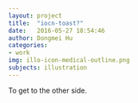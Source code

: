 ```yaml
---
layout: project
title:  "iocn-toast?"
date:   2016-05-27 18:54:46
author: Dongmei Hu
categories:
- work
img: illo-icon-medical-outline.png
subjects: illustration
---
```

To get to the other side.